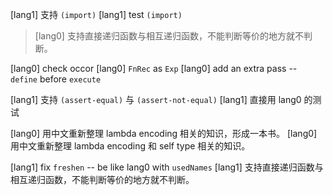 [lang1] 支持 `(import)`
[lang1] test `(import)`

> [lang0] 支持直接递归函数与相互递归函数，不能判断等价的地方就不判断。

[lang0] check occor
[lang0] `FnRec` as `Exp`
[lang0] add an extra pass -- `define` before `execute`


[lang1] 支持 `(assert-equal)` 与 `(assert-not-equal)`
[lang1] 直接用 lang0 的测试

[lang0] 用中文重新整理 lambda encoding 相关的知识，形成一本书。
[lang0] 用中文重新整理 lambda encoding 和 self type 相关的知识。

[lang1] fix `freshen` -- be like lang0 with `usedNames`
[lang1] 支持直接递归函数与相互递归函数，不能判断等价的地方就不判断。
